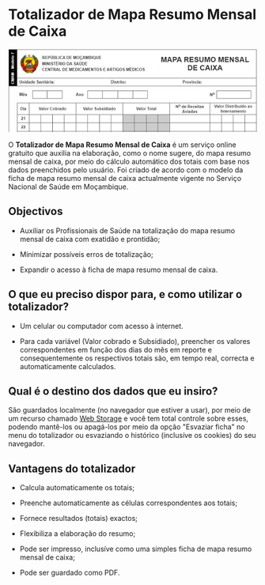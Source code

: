 # Totalizador de Mapa Resumo Mensal de Caixa

![Trecho do Totalizador de Mapa Resumo Mensal de Caixa](imagens/totalizador-de-mapa-resumo-mensal-de-caixa.png)

O **Totalizador de Mapa Resumo Mensal de Caixa** é um serviço online gratuito que auxilia na elaboração, como o nome sugere, do mapa resumo mensal de caixa, por meio do cálculo automático dos totais com base nos dados preenchidos pelo usuário. Foi criado de acordo com o modelo da ficha de mapa resumo mensal de caixa actualmente vigente no Serviço Nacional de Saúde em Moçambique.


## Objectivos

* Auxiliar os Profissionais de Saúde na totalização do mapa resumo mensal de caixa com exatidão e prontidão;

* Minimizar possíveis erros de totalização;

* Expandir o acesso à ficha de mapa resumo mensal de caixa.


## O que eu preciso dispor para, e como utilizar o totalizador?

* Um celular ou computador com acesso à internet.

* Para cada variável (Valor cobrado e Subsidiado), preencher os valores correspondentes em função dos dias do mês em reporte e consequentemente os respectivos totais são, em tempo real, correcta e automaticamente calculados.


## Qual é o destino dos dados que eu insiro?

São guardados localmente (no navegador que estiver a usar), por meio de um recurso chamado [Web Storage](https://developer.mozilla.org/pt-BR/docs/Web/API/Web_Storage_API) e você tem total controle sobre esses, podendo mantê-los ou apagá-los por meio da opção "Esvaziar ficha" no menu do totalizador ou esvaziando o histórico (inclusíve os cookies) do seu navegador.


## Vantagens do totalizador

* Calcula automaticamente os totais;

* Preenche automaticamente as células correspondentes aos totais;

* Fornece resultados (totais) exactos;

* Flexibiliza a elaboração do resumo;

* Pode ser impresso, inclusíve como uma simples ficha de mapa resumo mensal de caixa;

* Pode ser guardado como PDF.